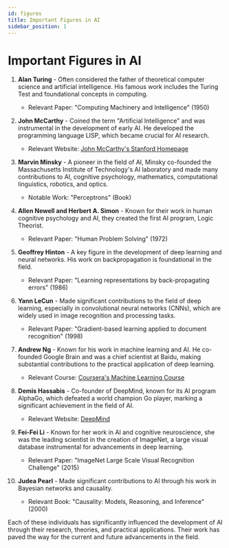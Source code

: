 ```yaml
---
id: figures
title: Important Figures in AI
sidebar_position: 1
---
```

# Important Figures in AI

1. **Alan Turing** - Often considered the father of theoretical computer science and artificial intelligence. His famous work includes the Turing Test and foundational concepts in computing.
   - Relevant Paper: "Computing Machinery and Intelligence" (1950)

2. **John McCarthy** - Coined the term "Artificial Intelligence" and was instrumental in the development of early AI. He developed the programming language LISP, which became crucial for AI research.
   - Relevant Website: [John McCarthy's Stanford Homepage](http://jmc.stanford.edu/)

3. **Marvin Minsky** - A pioneer in the field of AI, Minsky co-founded the Massachusetts Institute of Technology's AI laboratory and made many contributions to AI, cognitive psychology, mathematics, computational linguistics, robotics, and optics.
   - Notable Work: "Perceptrons" (Book)

4. **Allen Newell and Herbert A. Simon** - Known for their work in human cognitive psychology and AI, they created the first AI program, Logic Theorist.
   - Relevant Paper: "Human Problem Solving" (1972)

5. **Geoffrey Hinton** - A key figure in the development of deep learning and neural networks. His work on backpropagation is foundational in the field.
   - Relevant Paper: "Learning representations by back-propagating errors" (1986)

6. **Yann LeCun** - Made significant contributions to the field of deep learning, especially in convolutional neural networks (CNNs), which are widely used in image recognition and processing tasks.
   - Relevant Paper: "Gradient-based learning applied to document recognition" (1998)

7. **Andrew Ng** - Known for his work in machine learning and AI. He co-founded Google Brain and was a chief scientist at Baidu, making substantial contributions to the practical application of deep learning.
   - Relevant Course: [Coursera's Machine Learning Course](https://www.coursera.org/learn/machine-learning)

8. **Demis Hassabis** - Co-founder of DeepMind, known for its AI program AlphaGo, which defeated a world champion Go player, marking a significant achievement in the field of AI.
   - Relevant Website: [DeepMind](https://deepmind.com/)

9. **Fei-Fei Li** - Known for her work in AI and cognitive neuroscience, she was the leading scientist in the creation of ImageNet, a large visual database instrumental for advancements in deep learning.
   - Relevant Paper: "ImageNet Large Scale Visual Recognition Challenge" (2015)

10. **Judea Pearl** - Made significant contributions to AI through his work in Bayesian networks and causality.
    - Relevant Book: "Causality: Models, Reasoning, and Inference" (2000)

Each of these individuals has significantly influenced the development of AI through their research, theories, and practical applications. Their work has paved the way for the current and future advancements in the field.